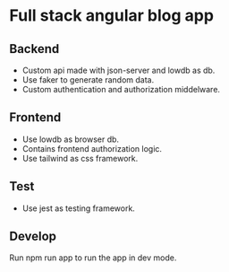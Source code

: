 # Full stack angular blog app

## Backend

- Custom api made with json-server and lowdb as db.
- Use faker to generate random data.
- Custom authentication and authorization middelware.

## Frontend

- Use lowdb as browser db.
- Contains frontend authorization logic.
- Use tailwind as css framework.

## Test

- Use jest as testing framework.

## Develop

Run npm run app to run the app in dev mode.
